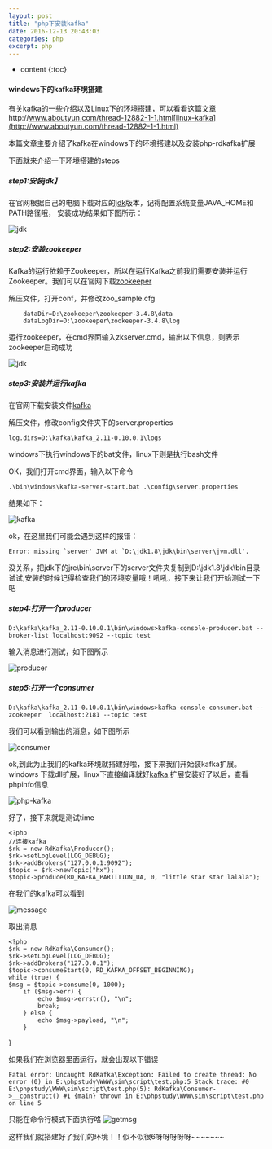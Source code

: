 ```yaml
---
layout: post
title: "php下安装kafka"
date: 2016-12-13 20:43:03
categories: php
excerpt: php
---
```


* content
{:toc}

#### windows下的kafka环境搭建

有关kafka的一些介绍以及Linux下的环境搭建，可以看看这篇文章http://www.aboutyun.com/thread-12882-1-1.html[linux-kafka](http://www.aboutyun.com/thread-12882-1-1.html)

本篇文章主要介绍了kafka在windows下的环境搭建以及安装php-rdkafka扩展

下面就来介绍一下环境搭建的steps

##### step1:安装jdk】

在官网根据自己的电脑下载对应的[jdk](http://www.oracle.com/technetwork/java/javase/downloads/jdk8-downloads-2133151.html)版本，记得配置系统变量JAVA_HOME和PATH路径哦，
安装成功结果如下图所示：

![jdk](http://hexing-w.github.io/css/pics/jdk.png)

##### step2:安装zookeeper

Kafka的运行依赖于Zookeeper，所以在运行Kafka之前我们需要安装并运行Zookeeper。我们可以在官网下载[zookeeper]( http://zookeeper.apache.org/releases.html) 

解压文件，打开conf，并修改zoo_sample.cfg

		dataDir=D:\zookeeper\zookeeper-3.4.8\data
		dataLogDir=D:\zookeeper\zookeeper-3.4.8\log

运行zookeeper，在cmd界面输入zkserver.cmd，输出以下信息，则表示zookeeper启动成功

![jdk](http://hexing-w.github.io/css/pics/zookeeper.jpg)

##### step3:安装并运行kafka

在官网下载安装文件[kafka](https://www.apache.org/dyn/closer.cgi?path=/kafka/0.10.0.1/kafka_2.11-0.10.0.1.tgz)

解压文件，修改config文件夹下的server.properties

	log.dirs=D:\kafka\kafka_2.11-0.10.0.1\logs

windows下执行windows下的bat文件，linux下则是执行bash文件

OK，我们打开cmd界面，输入以下命令

	.\bin\windows\kafka-server-start.bat .\config\server.properties

结果如下：

![kafka](http://hexing-w.github.io/css/pics/kafka.jpg)

ok，在这里我们可能会遇到这样的报错：

	Error: missing `server' JVM at `D:\jdk1.8\jdk\bin\server\jvm.dll'.

没关系，把jdk下的jre\bin\server下的server文件夹复制到D:\jdk1.8\jdk\bin目录试试,安装的时候记得检查我们的环境变量哦！吼吼，接下来让我们开始测试一下吧

#####  step4:打开一个producer

	D:\kafka\kafka_2.11-0.10.0.1\bin\windows>kafka-console-producer.bat --broker-list localhost:9092 --topic test

输入消息进行测试，如下图所示

![producer](http://hexing-w.github.io/css/pics/producer.png)	


#####  step5:打开一个consumer

	D:\kafka\kafka_2.11-0.10.0.1\bin\windows>kafka-console-consumer.bat --zookeeper  localhost:2181 --topic test

我们可以看到输出的消息，如下图所示

![consumer](http://hexing-w.github.io/css/pics/consumer.png)

ok,到此为止我们的kafka环境就搭建好啦，接下来我们开始装kafka扩展。windows
下载dll扩展，linux下直接编译就好[kafka](https://github.com/nmred/kafka-php),扩展安装好了以后，查看phpinfo信息

![php-kafka](http://hexing-w.github.io/css/pics/php-kafka.png)

好了，接下来就是测试time

	<?php
	//连接kafka
	$rk = new RdKafka\Producer();
	$rk->setLogLevel(LOG_DEBUG);
	$rk->addBrokers("127.0.0.1:9092");
	$topic = $rk->newTopic("hx");
	$topic->produce(RD_KAFKA_PARTITION_UA, 0, "little star star lalala");

在我们的kafka可以看到

![message](http://hexing-w.github.io/css/pics/msg.png)

取出消息

	<?php
	$rk = new RdKafka\Consumer();
	$rk->setLogLevel(LOG_DEBUG);
	$rk->addBrokers("127.0.0.1");
	$topic->consumeStart(0, RD_KAFKA_OFFSET_BEGINNING);
	while (true) {
    $msg = $topic->consume(0, 1000);
	    if ($msg->err) {
	        echo $msg->errstr(), "\n";
	        break;
	    } else {
	        echo $msg->payload, "\n";
	    }
}

如果我们在浏览器里面运行，就会出现以下错误

	Fatal error: Uncaught RdKafka\Exception: Failed to create thread: No error (0) in E:\phpstudy\WWW\sim\script\test.php:5 Stack trace: #0 E:\phpstudy\WWW\sim\script\test.php(5): RdKafka\Consumer->__construct() #1 {main} thrown in E:\phpstudy\WWW\sim\script\test.php on line 5

只能在命令行模式下面执行咯
![getmsg](http://hexing-w.github.io/css/pics/getmsg.png)

这样我们就搭建好了我们的环境！！似不似很6呀呀呀呀呀~~~~~~~








	
	
		





	







